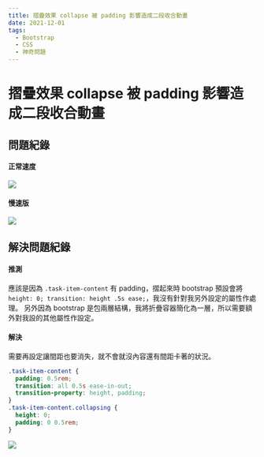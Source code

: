 ```yaml
---
title: 摺疊效果 collapse 被 padding 影響造成二段收合動畫
date: 2021-12-01
tags:
  - Bootstrap
  - CSS
  - 神奇問題
---
```


# 摺疊效果 collapse 被 padding 影響造成二段收合動畫

## 問題紀錄

#### 正常速度

![](https://i.imgur.com/HAL1iP3.gif)

#### 慢速版

![](https://i.imgur.com/mNOMRxK.gif)

## 解決問題紀錄

#### 推測

應該是因為 `.task-item-content` 有 padding，摺起來時 bootstrap 預設會將 `height: 0; transition: height .5s ease;`，我沒有針對我另外設定的屬性作處理。
另外因為 bootstrap 是包兩層結構，我將折疊容器簡化為一層，所以需要額外對我設的其他屬性作設定。

#### 解決

需要再設定讓間距也要消失，就不會就沒內容還有間距卡著的狀況。

```css
.task-item-content {
  padding: 0.5rem;
  transition: all 0.5s ease-in-out;
  transition-property: height, padding;
}
.task-item-content.collapsing {
  height: 0;
  padding: 0 0.5rem;
}
```

![](https://i.imgur.com/sFdW6mv.gif)
